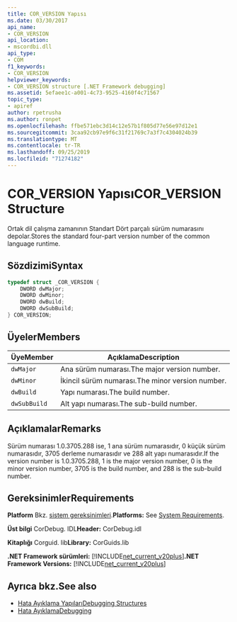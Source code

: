 ```yaml
---
title: COR_VERSION Yapısı
ms.date: 03/30/2017
api_name:
- COR_VERSION
api_location:
- mscordbi.dll
api_type:
- COM
f1_keywords:
- COR_VERSION
helpviewer_keywords:
- COR_VERSION structure [.NET Framework debugging]
ms.assetid: 5efaee1c-a001-4c73-9525-4160f4c71567
topic_type:
- apiref
author: rpetrusha
ms.author: ronpet
ms.openlocfilehash: ffbe571ebc3d14c12e57b1f805d77e56e97d12e1
ms.sourcegitcommit: 3caa92cb97e9f6c31f21769c7a3f7c4304024b39
ms.translationtype: MT
ms.contentlocale: tr-TR
ms.lasthandoff: 09/25/2019
ms.locfileid: "71274182"
---
```

# <a name="cor_version-structure"></a><span data-ttu-id="d668c-102">COR_VERSION Yapısı</span><span class="sxs-lookup"><span data-stu-id="d668c-102">COR_VERSION Structure</span></span>
<span data-ttu-id="d668c-103">Ortak dil çalışma zamanının Standart Dört parçalı sürüm numarasını depolar.</span><span class="sxs-lookup"><span data-stu-id="d668c-103">Stores the standard four-part version number of the common language runtime.</span></span>  
  
## <a name="syntax"></a><span data-ttu-id="d668c-104">Sözdizimi</span><span class="sxs-lookup"><span data-stu-id="d668c-104">Syntax</span></span>  
  
```cpp  
typedef struct _COR_VERSION {  
    DWORD dwMajor;  
    DWORD dwMinor;  
    DWORD dwBuild;  
    DWORD dwSubBuild;  
} COR_VERSION;  
```  
  
## <a name="members"></a><span data-ttu-id="d668c-105">Üyeler</span><span class="sxs-lookup"><span data-stu-id="d668c-105">Members</span></span>  
  
|<span data-ttu-id="d668c-106">Üye</span><span class="sxs-lookup"><span data-stu-id="d668c-106">Member</span></span>|<span data-ttu-id="d668c-107">Açıklama</span><span class="sxs-lookup"><span data-stu-id="d668c-107">Description</span></span>|  
|------------|-----------------|  
|`dwMajor`|<span data-ttu-id="d668c-108">Ana sürüm numarası.</span><span class="sxs-lookup"><span data-stu-id="d668c-108">The major version number.</span></span>|  
|`dwMinor`|<span data-ttu-id="d668c-109">İkincil sürüm numarası.</span><span class="sxs-lookup"><span data-stu-id="d668c-109">The minor version number.</span></span>|  
|`dwBuild`|<span data-ttu-id="d668c-110">Yapı numarası.</span><span class="sxs-lookup"><span data-stu-id="d668c-110">The build number.</span></span>|  
|`dwSubBuild`|<span data-ttu-id="d668c-111">Alt yapı numarası.</span><span class="sxs-lookup"><span data-stu-id="d668c-111">The sub-build number.</span></span>|  
  
## <a name="remarks"></a><span data-ttu-id="d668c-112">Açıklamalar</span><span class="sxs-lookup"><span data-stu-id="d668c-112">Remarks</span></span>  
 <span data-ttu-id="d668c-113">Sürüm numarası 1.0.3705.288 ise, 1 ana sürüm numarasıdır, 0 küçük sürüm numarasıdır, 3705 derleme numarasıdır ve 288 alt yapı numarasıdır.</span><span class="sxs-lookup"><span data-stu-id="d668c-113">If the version number is 1.0.3705.288, 1 is the major version number, 0 is the minor version number, 3705 is the build number, and 288 is the sub-build number.</span></span>  
  
## <a name="requirements"></a><span data-ttu-id="d668c-114">Gereksinimler</span><span class="sxs-lookup"><span data-stu-id="d668c-114">Requirements</span></span>  
 <span data-ttu-id="d668c-115">**Platform** Bkz. [sistem gereksinimleri](../../get-started/system-requirements.md).</span><span class="sxs-lookup"><span data-stu-id="d668c-115">**Platforms:** See [System Requirements](../../get-started/system-requirements.md).</span></span>  
  
 <span data-ttu-id="d668c-116">**Üst bilgi** CorDebug. IDL</span><span class="sxs-lookup"><span data-stu-id="d668c-116">**Header:** CorDebug.idl</span></span>  
  
 <span data-ttu-id="d668c-117">**Kitaplığı** Corguid. lib</span><span class="sxs-lookup"><span data-stu-id="d668c-117">**Library:** CorGuids.lib</span></span>  
  
 <span data-ttu-id="d668c-118">**.NET Framework sürümleri:** [!INCLUDE[net_current_v20plus](../../../../includes/net-current-v20plus-md.md)]</span><span class="sxs-lookup"><span data-stu-id="d668c-118">**.NET Framework Versions:** [!INCLUDE[net_current_v20plus](../../../../includes/net-current-v20plus-md.md)]</span></span>  
  
## <a name="see-also"></a><span data-ttu-id="d668c-119">Ayrıca bkz.</span><span class="sxs-lookup"><span data-stu-id="d668c-119">See also</span></span>

- [<span data-ttu-id="d668c-120">Hata Ayıklama Yapıları</span><span class="sxs-lookup"><span data-stu-id="d668c-120">Debugging Structures</span></span>](debugging-structures.md)
- [<span data-ttu-id="d668c-121">Hata Ayıklama</span><span class="sxs-lookup"><span data-stu-id="d668c-121">Debugging</span></span>](index.md)
